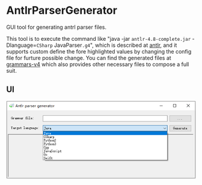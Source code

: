 # AntlrParserGenerator
GUI tool for generating antrl parser files.

This tool is to execute the command like "java -jar `antlr-4.8-complete.jar` -Dlanguage=`CSharp` JavaParser`.g4`", which is described at [antlr](https://github.com/antlr/antlr4),
and it supports custom define the fore highlighted values by changing the config file for furture possible change.
You can find the generated files at [grammars-v4](https://github.com/antlr/grammars-v4) which also provides other necessary files to compose a full suit.

## UI
![screenshot](https://github.com/victor-wiki/StaticResources/blob/master/StaticResources/images/projs/AntlrParserGenerator/main.png?raw=true)
